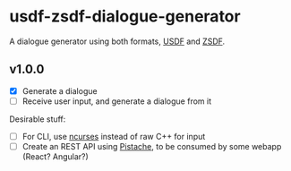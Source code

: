 # usdf-zsdf-dialogue-generator

A dialogue generator using both formats, [USDF](https://github.com/rheit/zdoom/blob/master/specs/usdf.txt) and [ZSDF](https://github.com/coelckers/gzdoom/blob/master/specs/usdf_zdoom.txt).



## v1.0.0

- [x] Generate a dialogue
- [ ] Receive user input, and generate a dialogue from it

Desirable stuff:
- [ ] For CLI, use [ncurses](https://en.wikipedia.org/wiki/Ncurses) instead of raw C++ for input
- [ ] Create an REST API using [Pistache](http://pistache.io/), to be consumed by some webapp (React? Angular?)
